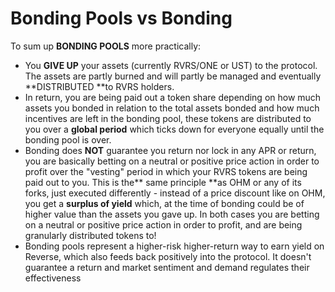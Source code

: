 # Bonding Pools vs Bonding

To sum up **BONDING POOLS** more practically:

* &#x20;You **GIVE UP** your assets (currently RVRS/ONE or UST) to the protocol. The assets are partly burned and will partly be managed and eventually **DISTRIBUTED **to RVRS holders.&#x20;
* In return, you are being paid out a token share depending on how much assets you bonded in relation to the total assets bonded and how much incentives are left in the bonding pool, these tokens are distributed to you over a **global period** which ticks down for everyone equally until the bonding pool is over.
* Bonding does **NOT** guarantee you return nor lock in any APR or return, you are basically betting on a neutral or positive price action in order to profit over the "vesting" period in which your RVRS tokens are being paid out to you. This is the** same principle **as OHM or any of its forks, just executed differently - instead of a price discount like on OHM, you get a **surplus of yield** which, at the time of bonding could be of higher value than the assets you gave up. In both cases you are betting on a neutral or positive price action in order to profit, and are being granularly distributed tokens to!
* Bonding pools represent a higher-risk higher-return way to earn yield on Reverse, which also feeds back positively into the protocol. It doesn't guarantee a return and market sentiment and demand regulates their effectiveness
